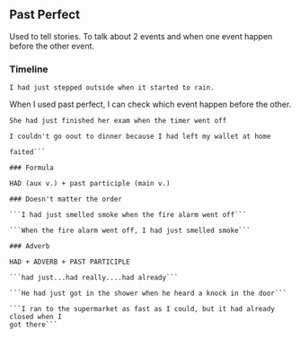 ## Past Perfect

Used to tell stories. To talk about 2 events and when one event happen before the
other event. 

### Timeline

```I had just stepped outside when it started to rain.```

When I used past perfect, I can check which event happen before the other.

```She had just finished her exam when the timer went off```

```I couldn't go oout to dinner because I had left my wallet at home```

```He had mentioned feeling sick, but then they were surprised when he suddenly
faited```

### Formula

HAD (aux v.) + past participle (main v.)

### Doesn't matter the order

```I had just smelled smoke when the fire alarm went off```

```When the fire alarm went off, I had just smelled smoke```

### Adverb

HAD + ADVERB + PAST PARTICIPLE

```had just...had really....had already```

```He had just got in the shower when he heard a knock in the door```

```I ran to the supermarket as fast as I could, but it had already closed when I
got there```

